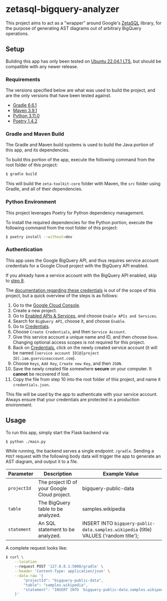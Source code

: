 # zetasql-bigquery-analyzer

This project aims to act as a "wrapper" around Google's [ZetaSQL](https://github.com/Google/zetasql) library, for the purpose of generating AST diagrams out of arbitrary BigQuery operations.


Setup
---

Building this app has only been tested on [Ubuntu 22.04.1 LTS](http://old-releases.ubuntu.com/releases/22.04.1/), but should be compatible with any newer release.

### Requirements
The versions specified below are what was used to build the project, and are the only versions that have been tested against.

* [Gradle 6.6.1](https://gradle.org/releases/)
* [Maven 3.9.1](https://maven.apache.org/download.cgi)
* [Python 3.11.0](https://www.python.org/downloads/release/python-3110/)
* [Poetry 1.4.2](https://python-poetry.org/docs/)

### Gradle and Maven Build
The Gradle and Maven build systems is used to build the Java portion of this app, and its dependencies.

To build this portion of the app, execute the following command from the root folder of this project:
```bash
$ gradle build
```

This will build the `zeta-toolkit-core` folder with Maven, the `src` folder using Gradle, and all of their dependencies.

### Python Environment
This project leverages Poetry for Python dependency management.

To install the required dependencies for the Python portion, execute the following command from the root folder of this project:
```bash
$ poetry install --without=dev
```

### Authentication
This app uses the Google BigQuery API, and thus requires service account credentials for a Google Cloud project with the BigQuery API enabled.

If you already have a service account with the BigQuery API enabled, skip to [step 8](#step8).

The [documentation regarding these credentials](https://cloud.google.com/iam/docs/service-account-overview) is out of the scope of this project, but a quick overview of the steps is as follows:
1. Go to the [Google Cloud Console](https://console.cloud.google.com/).
2. Create a new project.
3. Go to [Enabled APIs & Services](https://console.cloud.google.com/apis), and choose `Enable APIs and Services`.
4. Search for `BigQuery API`, choose it, and choose `Enable`.
5. Go to [Credentials](https://console.cloud.google.com/apis/credentials).
6. Choose `Create Credentials`, and then `Service Account`.
7. Give this service account a unique name and ID, and then choose `Done`. Changing optional access scopes is not required for this project.
<a name="step8"></a>
8. Back on [Credentials](https://console.cloud.google.com/apis/credentials), click on the newly created service account (it will be named `[service account ID]@[project ID].iam.gserviceaccount.com`).
9. Choose `Keys`, `Add Key`, `Create new Key`, and then `JSON`.
10. Save the newly created file somewhere **secure** on your computer. It **cannot** be recovered if lost.
11. Copy the file from step 10 into the root folder of this project, and name it `credentials.json`.

This file will be used by the app to authenticate with your service account. Always ensure that your credentials are protected in a production environment.


Usage
---

To run this app, simply start the Flask backend via:
```bash
$ python ./main.py
```

While running, the backend serves a single endpoint: `/gradle`. Sending a `POST` request with the following body data will trigger the app to generate an AST diagram, and output it to a file.

| Parameter | Description | Example Value |
|-----------|-------------|---------------|
| `projectId` | The project ID of your Google Cloud project. | bigquery-public-data |
| `table` | The BigQuery table to be analyzed. | samples.wikipedia |
| `statement` | An SQL statement to be analyzed. | INSERT INTO `bigquery-public-data.samples.wikipedia` (title) VALUES ('random title'); |

A complete request looks like:
```bash
$ curl \
    --location
    --request POST '127.0.0.1:5000/gradle' \
    --header 'Content-Type: application/json' \
    --data-raw '{
        "projectId": "bigquery-public-data",
        "table": "samples.wikipedia",
        "statement": "INSERT INTO `bigquery-public-data.samples.wikipedia` (title) VALUES (\'random title\');"
    }'
```

